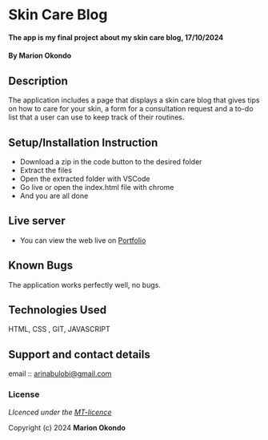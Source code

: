 # Skin Care Blog
#### The app is my final project about my skin care blog, 17/10/2024
#### **By Marion Okondo**
## Description
The application includes a page that displays a skin care blog that gives tips on how to care for your skin, a form for a consultation request and a to-do list that a user can use to keep track of their routines.

## Setup/Installation Instruction
* Download a zip in the code button to the desired folder
* Extract the files
* Open the extracted folder with VSCode
* Go live or open the index.html file with chrome
* And you are all done

## Live server
* You can view the web live on [Portfolio](https://github.com/arilobi/portfolio-sdft11/)

## Known Bugs
The application works perfectly well, no bugs.

## Technologies Used
HTML, CSS , GIT, JAVASCRIPT

## Support and contact details
email :: arinabulobi@gmail.com

### License
*LIcenced under the [MT-licence](https://github.com/arilobi/portfolio-sdft11/blob/master/LICENSE.md)*

Copyright (c) 2024 **Marion Okondo**
